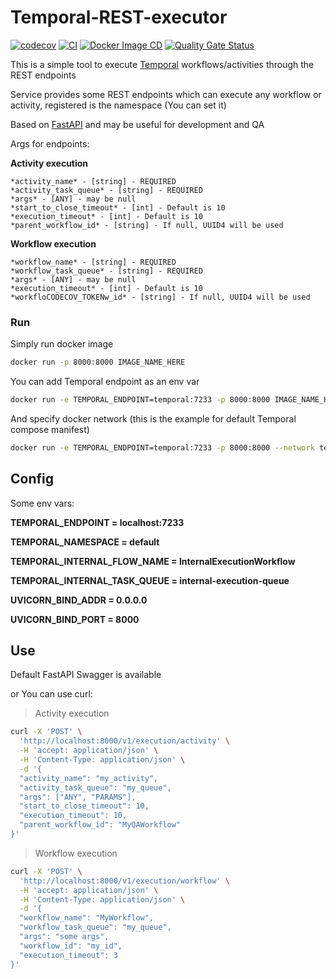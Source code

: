 # Temporal-REST-executor

[![codecov](https://codecov.io/github/northpowered/temporal-rest-executor/branch/main/graph/badge.svg?token=0Ei4nXXFfL)](https://codecov.io/github/northpowered/temporal-rest-executor)
[![CI](https://github.com/northpowered/temporal-rest-executor/actions/workflows/ci.yml/badge.svg)](https://github.com/northpowered/temporal-rest-executor/actions/workflows/ci.yml)
[![Docker Image CD](https://github.com/northpowered/temporal-rest-executor/actions/workflows/docker-image.yml/badge.svg)](https://github.com/northpowered/temporal-rest-executor/actions/workflows/docker-image.yml)
[![Quality Gate Status](https://sonarcloud.io/api/project_badges/measure?project=northpowered_temporal-rest-executor&metric=alert_status)](https://sonarcloud.io/summary/new_code?id=northpowered_temporal-rest-executor)

This is a simple tool to execute [Temporal](https://temporal.io/) workflows/activities through the REST endpoints

Service provides some REST endpoints which can execute any workflow or activity, registered is the namespace (You can set it)

Based on [FastAPI](https://github.com/tiangolo/fastapi) and may be useful for development and QA

Args for endpoints:

**Activity execution**

```
*activity_name* - [string] - REQUIRED
*activity_task_queue* - [string] - REQUIRED
*args* - [ANY] - may be null
*start_to_close_timeout* - [int] - Default is 10
*execution_timeout* - [int] - Default is 10
*parent_workflow_id* - [string] - If null, UUID4 will be used
```

**Workflow execution**
```
*workflow_name* - [string] - REQUIRED
*workflow_task_queue* - [string] - REQUIRED
*args* - [ANY] - may be null
*execution_timeout* - [int] - Default is 10
*workfloCODECOV_TOKENw_id* - [string] - If null, UUID4 will be used
```
### Run

Simply run docker image
```bash
docker run -p 8000:8000 IMAGE_NAME_HERE
```

You can add Temporal endpoint as an env var
```bash
docker run -e TEMPORAL_ENDPOINT=temporal:7233 -p 8000:8000 IMAGE_NAME_HERE
```

And specify docker network (this is the example for default Temporal compose manifest)
```bash
docker run -e TEMPORAL_ENDPOINT=temporal:7233 -p 8000:8000 --network temporal-network IMAGE_NAME_HERE
```

## Config

Some env vars:

**TEMPORAL_ENDPOINT = localhost:7233**

**TEMPORAL_NAMESPACE = default**

**TEMPORAL_INTERNAL_FLOW_NAME = InternalExecutionWorkflow**

**TEMPORAL_INTERNAL_TASK_QUEUE = internal-execution-queue**

**UVICORN_BIND_ADDR = 0.0.0.0**

**UVICORN_BIND_PORT = 8000**

## Use

Default FastAPI Swagger is available

or You can use curl:

> Activity execution
```bash
curl -X 'POST' \
  'http://localhost:8000/v1/execution/activity' \
  -H 'accept: application/json' \
  -H 'Content-Type: application/json' \
  -d '{
  "activity_name": "my_activity",
  "activity_task_queue": "my_queue",
  "args": ["ANY", "PARAMS"],
  "start_to_close_timeout": 10,
  "execution_timeout": 10,
  "parent_workflow_id": "MyQAWorkflow"
}'
```

> Workflow execution
```bash
curl -X 'POST' \
  'http://localhost:8000/v1/execution/workflow' \
  -H 'accept: application/json' \
  -H 'Content-Type: application/json' \
  -d '{
  "workflow_name": "MyWorkflow",
  "workflow_task_queue": "my_queue",
  "args": "some args",
  "workflow_id": "my_id",
  "execution_timeout": 3
}'
```

